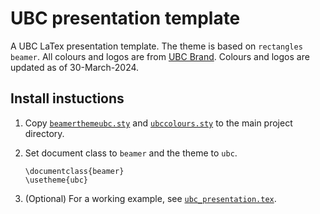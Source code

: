 # UBC presentation template

 A UBC LaTex presentation template. The theme is based on `rectangles beamer`. All colours and logos are from [UBC Brand](https://brand.ubc.ca/guidelines/downloads/). Colours and logos are updated as of 30-March-2024.

 ## Install instuctions

1. Copy [`beamerthemeubc.sty`](/beamerthemeubc.sty) and [`ubccolours.sty`](/ubccolours.sty) to the main project directory.

2. Set document class to `beamer` and the theme to `ubc`.

    ```{=latex}
    \documentclass{beamer}
    \usetheme{ubc}
    ```

3. (Optional) For a working example, see [`ubc_presentation.tex`](/ubc_presentation.tex).

